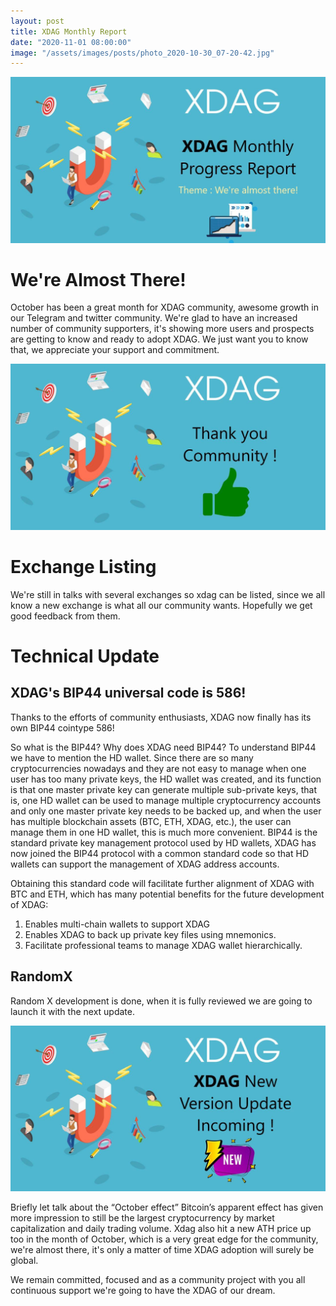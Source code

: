 ```yaml
---
layout: post
title: XDAG Monthly Report
date: "2020-11-01 08:00:00"
image: "/assets/images/posts/photo_2020-10-30_07-20-42.jpg"
---
```



![Monthly report image](/assets/images/posts/photo_2020-10-30_07-20-42.jpg)


# We're Almost There! 

October has been a great month for XDAG community, awesome growth in our Telegram and twitter community.
 We're glad to have an increased number of community supporters, it's showing more users and prospects are getting to know and ready to adopt XDAG. 
 We just want you to know that, we appreciate your support and commitment. 


![Thanks Community image](/assets/images/posts/photo_2020-10-30_07-20-41.jpg)


 
# Exchange Listing 

We're still in talks with several exchanges so xdag can be listed, since we all know a new exchange is what all our community wants. Hopefully we get good feedback from them.


# Technical Update

## XDAG's BIP44 universal code is 586! 
 
 Thanks to the efforts of community enthusiasts, XDAG now finally has its own BIP44 cointype 586! 

So what is the BIP44? Why does XDAG need BIP44?
 To understand BIP44 we have to mention the HD wallet. Since there are so many cryptocurrencies nowadays and they are not easy to manage when one user has too many private keys, the HD wallet was created, and its function is that one master private key can generate multiple sub-private keys, that is, one HD wallet can be used to manage multiple cryptocurrency accounts and only one master private key needs to be backed up, and when the user has multiple blockchain assets (BTC, ETH, XDAG, etc.), the user can manage them in one HD wallet, this is much more convenient. 
BIP44 is the standard private key management protocol used by HD wallets, XDAG has now joined the BIP44 protocol with a common standard code so that HD wallets can support the management of XDAG address accounts. 

Obtaining this standard code will facilitate further alignment of XDAG with BTC and ETH, which has many potential benefits for the future development of XDAG: 
1. Enables multi-chain wallets to support XDAG
 2. Enables XDAG to back up private key files using mnemonics. 
3. Facilitate professional teams to manage XDAG wallet hierarchically.

## RandomX

Random X development is done, when it is fully reviewed we are going to launch it with the next update. 

![almost there image](/assets/images/posts/photo_2020-10-30_07-20-40.jpg)

Briefly let talk about the “October effect” Bitcoin’s apparent effect has given more impression to still be the largest cryptocurrency by market capitalization and daily trading volume. 
Xdag also hit a new ATH price up too in the month of October, which is a very great edge for the community, we're almost there, it's only a matter of time XDAG adoption will surely be global.


We remain committed, focused and as a community project with you all continuous support we're going to have the XDAG of our dream.


